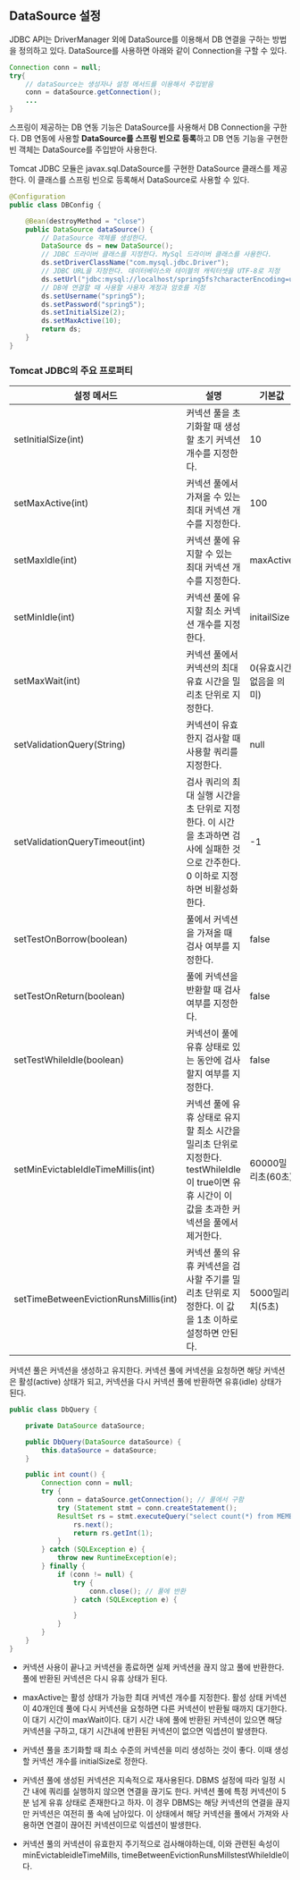 ## DataSource 설정

JDBC API는 DriverManager 외에 DataSource를 이용해서 DB 연결을 구하는 방법을 정의하고 있다. DataSource를 사용하면 아래와 같이 Connection을 구할 수 있다.

```java
Connection conn = null;
try{
    // dataSource는 생성자나 설정 메서드를 이용해서 주입받음
    conn = dataSource.getConnection();
    ...
}
```

스프링이 제공하는 DB 연동 기능은 DataSource를 사용해서 DB Connection을 구한다. DB 연동에 사용할 **DataSource를 스프링 빈으로 등록**하고 DB 연동 기능을 구현한 빈 객체는 DataSource를 주입받아 사용한다.

Tomcat JDBC 모듈은 javax.sql.DataSource를 구현한 DataSource 클래스를 제공한다. 이 클래스를 스프링 빈으로 등록해서 DataSource로 사용할 수 있다.

```java
@Configuration
public class DBConfig {

    @Bean(destroyMethod = "close")
    public DataSource dataSource() {
        // DataSource 객체를 생성한다.
        DataSource ds = new DataSource();
        // JDBC 드라이버 클래스를 지정한다. MySql 드라이버 클래스를 사용한다.
        ds.setDriverClassName("com.mysql.jdbc.Driver");
        // JDBC URL을 지정한다. 데이터베이스와 테이블의 캐릭터셋을 UTF-8로 지정
        ds.setUrl("jdbc:mysql://localhost/spring5fs?characterEncoding=utf8");
        // DB에 연결할 때 사용할 사용자 계정과 암호를 지정
        ds.setUsername("spring5");
        ds.setPassword("spring5");
        ds.setInitialSize(2);
        ds.setMaxActive(10);
        return ds;
    }
}
```

### Tomcat JDBC의 주요 프로퍼티

| 설정 메서드 | 설명  | 기본값 |
| --- | --- | --- |
| setInitialSize(int) | 커넥션 풀을 초기화할 때 생성할 초기 커넥션 개수를 지정한다. | 10  |
| setMaxActive(int) | 커넥션 풀에서 가져올 수 있는 최대 커넥션 개수를 지정한다. | 100 |
| setMaxIdle(int) | 커넥션 풀에 유지할 수 있는 최대 커넥션 개수를 지정한다. | maxActive |
| setMinIdle(int) | 커넥션 풀에 유지할 최소 커넥션 개수를 지정한다. | initailSize |
| setMaxWait(int) | 커넥션 풀에서 커넥션의 최대 유효 시간을 밀리초 단위로 지정한다. | 0(유효시간 없음을 의미) |
| setValidationQuery(String) | 커넥션이 유효한지 검사할 때 사용할 쿼리를 지정한다. | null |
| setValidationQueryTimeout(int) | 검사 쿼리의 최대 실행 시간을 초 단위로 지정한다. 이 시간을 초과하면 검사에 실패한 것으로 간주한다. 0 이하로 지정하면 비활성화한다. | -1  |
| setTestOnBorrow(boolean) | 풀에서 커넥션을 가져올 때 검사 여부를 지정한다. | false |
| setTestOnReturn(boolean) | 풀에 커넥션을 반환할 때 검사 여부를 지정한다. | false |
| setTestWhileIdle(boolean) | 커넥션이 풀에 유휴 상태로 있는 동안에 검사할지 여부를 지정한다. | false |
| setMinEvictableIdleTimeMillis(int) | 커넥션 풀에 유휴 상태로 유지할 최소 시간을 밀리초 단위로 지정한다. testWhileIdle이 true이면 유휴 시간이 이 값을 초과한 커넥션을 풀에서 제거한다. | 60000밀리초(60초) |
| setTimeBetweenEvictionRunsMillis(int) | 커넥션 풀의 유휴 커넥션을 검사할 주기를 밀리초 단위로 지정한다. 이 값을 1초 이하로 설정하면 안된다. | 5000밀리치(5초) |

커넥션 풀은 커넥션을 생성하고 유지한다. 커넥션 풀에 커넥션을 요청하면 해당 커넥션은 활성(active) 상태가 되고, 커넥션을 다시 커넥션 풀에 반환하면 유휴(idle) 상태가 된다.

```java
public class DbQuery {

    private DataSource dataSource;

    public DbQuery(DataSource dataSource) {
        this.dataSource = dataSource;
    }

    public int count() {
        Connection conn = null;
        try {
            conn = dataSource.getConnection(); // 풀에서 구함
            try (Statement stmt = conn.createStatement();
            ResultSet rs = stmt.executeQuery("select count(*) from MEMBER")) {
                rs.next();
                return rs.getInt(1);
            }
        } catch (SQLException e) {
            throw new RuntimeException(e);
        } finally {
            if (conn != null) {
                try {
                    conn.close(); // 풀에 반환
                } catch (SQLException e) {

                }
            }
        }
    }
}
```

- 커넥션 사용이 끝나고 커넥션을 종료하면 실제 커넥션을 끊지 않고 풀에 반환한다. 풀에 반환된 커넥션은 다시 유휴 상태가 된다.
  
- maxActive는 활성 상태가 가능한 최대 커넥션 개수를 지정한다. 활성 상태 커넥션이 40개인데 풀에 다시 커넥션을 요청하면 다른 커넥션이 반환될 때까지 대기한다. 이 대기 시간이 maxWait이다. 대기 시간 내에 풀에 반환된 커넥션이 있으면 해당 커넥션을 구하고, 대기 시간내에 반환된 커넥션이 없으면 익셉션이 발생한다.
  
- 커넥션 풀을 초기화할 때 최소 수준의 커넥션을 미리 생성하는 것이 좋다. 이때 생성할 커넥션 개수를 initialSize로 정한다.
  
- 커넥션 풀에 생성된 커넥션은 지속적으로 재사용된다. DBMS 설정에 따라 일정 시간 내에 쿼리를 실행하지 않으면 연결을 끊기도 한다. 커넥션 풀에 특정 커넥션이 5분 넘게 유휴 상태로 존재한다고 하자. 이 경우 DBMS는 해당 커넥션의 연결을 끊지만 커넥션은 여전히 풀 속에 남아있다. 이 상태에서 해당 커넥션을 풀에서 가져와 사용하면 연결이 끊어진 커넥션이므로 익셉션이 발생한다.
  
- 커넥션 풀의 커넥션이 유효한지 주기적으로 검사해야하는데, 이와 관련된 속성이 minEvictableidleTimeMills, timeBetweenEvictionRunsMillstestWhileIdle이다.
